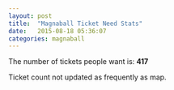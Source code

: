 ```yaml
---
layout: post
title:  "Magnaball Ticket Need Stats"
date:   2015-08-18 05:36:07
categories: magnaball
---
```


The number of tickets people want is: <strong>417</strong>

Ticket count not updated as frequently as map.